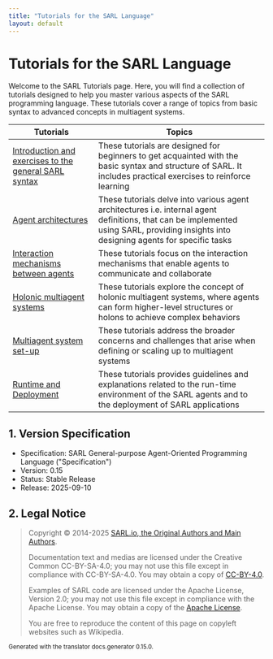 ```yaml
---
title: "Tutorials for the SARL Language"
layout: default
---
```


# Tutorials for the SARL Language

Welcome to the SARL Tutorials page. Here, you will find a collection of tutorials designed to help you master various aspects of the SARL programming language. These tutorials cover a range of topics from basic syntax to advanced concepts in multiagent systems.

| Tutorials | Topics |
|----------|-------|
| [Introduction and exercises to the general SARL syntax](./basesyntax/index.html) | These tutorials are designed for beginners to get acquainted with the basic syntax and structure of SARL. It includes practical exercises to reinforce learning |
| [Agent architectures](./architectures/index.html) | These tutorials delve into various agent architectures i.e. internal agent definitions, that can be implemented using SARL, providing insights into designing agents for specific tasks |
| [Interaction mechanisms between agents](./interaction/index.html) | These tutorials focus on the interaction mechanisms that enable agents to communicate and collaborate |
| [Holonic multiagent systems](./holons/index.html) | These tutorials explore the concept of holonic multiagent systems, where agents can form higher-level structures or holons to achieve complex behaviors |
| [Multiagent system set-up](./mas/index.html) | These tutorials address the broader concerns and challenges that arise when defining or scaling up to multiagent systems |
| [Runtime and Deployment](./runtime/index.html) | These tutorials provides guidelines and explanations related to the run-time environment of the SARL agents and to the deployment of SARL applications |

## 1. Version Specification

* Specification: SARL General-purpose Agent-Oriented Programming Language ("Specification")
* Version: 0.15
* Status: Stable Release
* Release: 2025-09-10

## 2. Legal Notice

> Copyright &copy; 2014-2025 [SARL.io, the Original Authors and Main Authors](http://www.sarl.io/about/index.html).
>
> Documentation text and medias are licensed under the Creative Common CC-BY-SA-4.0;
> you may not use this file except in compliance with CC-BY-SA-4.0.
> You may obtain a copy of [CC-BY-4.0](https://creativecommons.org/licenses/by-sa/4.0/deed.en).
>
> Examples of SARL code are licensed under the Apache License, Version 2.0;
> you may not use this file except in compliance with the Apache License.
> You may obtain a copy of the [Apache License](http://www.apache.org/licenses/LICENSE-2.0).
>
> You are free to reproduce the content of this page on copyleft websites such as Wikipedia.

<small>Generated with the translator docs.generator 0.15.0.</small>

